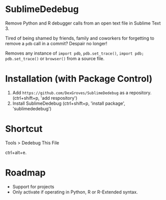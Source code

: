 # SublimeDedebug
Remove Python and R debugger calls from an open text file in Sublime Text 3.

Tired of being shamed by friends, family and coworkers for forgetting to remove 
a `pdb` call in a commit? Despair no longer!

Removes any instance of `import pdb`, `pdb.set_trace()`, 
`import pdb; pdb.set_trace()` or `browser()` from a source file.

# Installation (with Package Control)
1. Add `https://github.com/DexGroves/SublimeDedebug` as a repository. 
(ctrl+shift+p, 'add respository')
2. Install SublimeDedebug (ctrl+shift+p, 'install package', 'sublimededebug')

# Shortcut
Tools > Dedebug This File

ctrl+alt+e.

# Roadmap
* Support for projects
* Only activate if operating in Python, R or R-Extended syntax.
